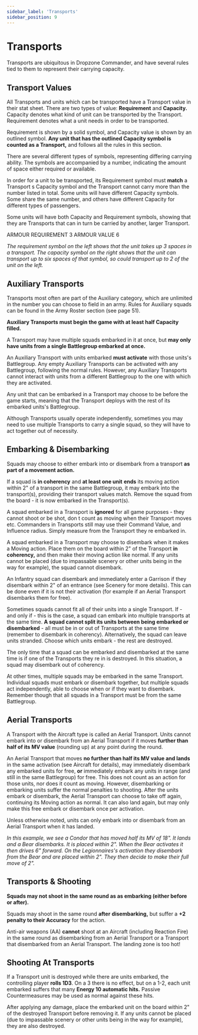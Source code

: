 ```yaml
---
sidebar_label: 'Transports'
sidebar_position: 9
---
```


# Transports

Transports are ubiquitous in Dropzone Commander, and have several rules tied to them to represent their carrying capacity.

## Transport Values

All Transports and units which can be transported have a Transport value in their stat sheet. There are two types of value: **Requirement** and **Capacity.** Capacity denotes what kind of unit can be transported by the Transport. Requirement denotes what a unit needs in order to be transported.

Requirement is shown by a solid symbol, and Capacity value is shown by an outlined symbol. **Any unit that has the outlined Capacity symbol is counted as a Transport,** and follows all the rules in this section.

There are several different types of symbols, representing differing carrying ability. The symbols are accompanied by a number, indicating the amount of space either required or available.

In order for a unit to be transported, its Requirement symbol must **match** a Transport s Capacity symbol and the Transport cannot carry more than the number listed in total. Some units will have different Capacity symbols. Some share the same number, and others have different Capacity for different types of passengers.

Some units will have both Capacity and Requirement symbols, showing that they are Transports that can in turn be carried by another, larger Transport.

ARMOUR REQUIREMENT 3 ARMOUR VALUE 6

_The requirement symbol on the left shows that the unit takes up 3 spaces in a transport. The capacity symbol on the right shows that the unit can transport up to six spaces of that symbol, so could transport up to 2 of the unit on the left._

## Auxiliary Transports

Transports most often are part of the Auxiliary category, which are unlimited in the number you can choose to field in an army. Rules for Auxiliary squads can be found in the Army Roster section (see page 51).

**Auxiliary Transports must begin the game with at least half Capacity filled.**

A Transport may have multiple squads embarked in it at once, but **may only have units from a single Battlegroup embarked at once.**

An Auxiliary Transport with units embarked **must activate** with those units's Battlegroup. Any empty Auxiliary Transports can be activated with any Battlegroup, following the normal rules. However, any Auxiliary Transports cannot interact with units from a different Battlegroup to the one with which they are activated.

Any unit that can be embarked in a Transport may choose to be before the game starts, meaning that the Transport deploys with the rest of its embarked units's Battlegroup.

Although Transports usually operate independently, sometimes you may need to use multiple Transports to carry a single squad, so they will have to act together out of necessity.

## Embarking & Disembarking

Squads may choose to either embark into or disembark from a transport **as part of a movement action.**

If a squad is **in coherency** and **at least one unit** **ends** its moving action within 2" of a transport in the same Battlegroup, it may embark into the transport(s), providing their transport values match. Remove the squad from the board - it is now embarked in the Transport(s).

A squad embarked in a Transport is **ignored** for all game purposes - they cannot shoot or be shot, don t count as moving when their Transport moves etc. Commanders in Transports still may use their Command Value, and Influence radius. Simply measure from the Transport they re embarked in.

A squad embarked in a Transport may choose to disembark when it makes a Moving action. Place them on the board within 2" of the Transport **in coherency,** and then make their moving action like normal. If any units cannot be placed (due to impassable scenery or other units being in the way for example), the squad cannot disembark.

An Infantry squad can disembark and immediately enter a Garrison if they disembark within 2" of an entrance (see Scenery for more details). This can be done even if it is not their activation (for example if an Aerial Transport disembarks them for free).

Sometimes squads cannot fit all of their units into a single Transport. If - and only if - this is the case, a squad can embark into multiple transports at the same time. **A squad cannot split its units between being embarked or disembarked** - all must be in or out of Transports at the same time (remember to disembark in coherency). Alternatively, the squad can leave units stranded. Choose which units embark - the rest are destroyed.

The only time that a squad can be embarked and disembarked at the same time is if one of the Transports they re in is destroyed. In this situation, a squad may disembark out of coherency.

At other times, multiple squads may be embarked in the same Transport. Individual squads must embark or disembark together, but multiple squads act independently, able to choose when or if they want to disembark. Remember though that all squads in a Transport must be from the same Battlegroup.

## Aerial Transports

A Transport with the Aircraft type is called an Aerial Transport. Units cannot embark into or disembark from an Aerial Transport if it moves **further than half of its MV value** (rounding up) at any point during the round.

An Aerial Transport that moves **no further than half its MV value and lands** in the same activation (see Aircraft for details), may immediately disembark any embarked units for free, **or** immediately embark any units in range (and still in the same Battlegroup) for free. This does not count as an action for those units, nor does it count as moving. However, disembarking or embarking units suffer the normal penalties to shooting. After the units embark or disembark, the Aerial Transport can choose to take off again, continuing its Moving action as normal. It can also land again, but may only make this free embark or disembark once per activation.

Unless otherwise noted, units can only embark into or disembark from an Aerial Transport when it has landed.

_In this example, we see a Condor that has moved half its MV of 18". It lands and a Bear disembarks. It is placed within 2". When the Bear activates it then drives 6" forward. On the Legionnaires's activation they disembark from the Bear and are placed within 2". They then decide to make their full move of 2"._

## Transports & Shooting

**Squads may not shoot in the same round as as embarking (either before or after).**

Squads may shoot in the same round **after** **disembarking,** but suffer a **+2 penalty to their Accuracy** for the action.

Anti-air weapons (AA) **cannot** shoot at an Aircraft (including Reaction Fire) in the same round as disembarking from an Aerial Transport or a Transport that disembarked from an Aerial Transport. The landing zone is too hot!

## Shooting At Transports

If a Transport unit is destroyed while there are units embarked, the controlling player **rolls 1D3**. On a 3 there is no effect, but on a 1-2, each unit embarked suffers that many **Energy 10 automatic hits.** Passive Countermeasures may be used as normal against these hits.

After applying any damage, place the embarked unit on the board within 2" of the destroyed Transport before removing it. If any units cannot be placed (due to impassable scenery or other units being in the way for example), they are also destroyed.
